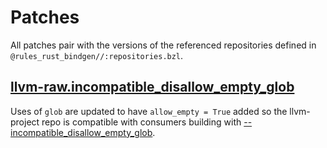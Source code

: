 # Patches

All patches pair with the versions of the referenced repositories defined in `@rules_rust_bindgen//:repositories.bzl`.

## [llvm-raw.incompatible_disallow_empty_glob](./llvm-raw.incompatible_disallow_empty_glob.patch)

Uses of `glob` are updated to have `allow_empty = True` added so the llvm-project repo is compatible
with consumers building with [--incompatible_disallow_empty_glob](https://bazel.build/reference/command-line-reference#flag--incompatible_disallow_empty_glob).

